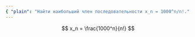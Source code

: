 ```yaml
---
{ "plain": "Найти наибольший член последовательности x_n = 1000^n/n!." }
---
```


$$ x_n = \frac{1000^n}{n!} $$